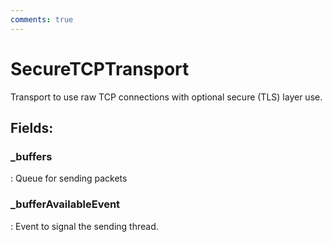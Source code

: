 ```yaml
---
comments: true
---
```

# SecureTCPTransport

Transport to use raw TCP connections with optional secure (TLS) layer use. 

## **Fields**:
### **_buffers**
: Queue for sending packets 
### **_bufferAvailableEvent**
: Event to signal the sending thread. 
